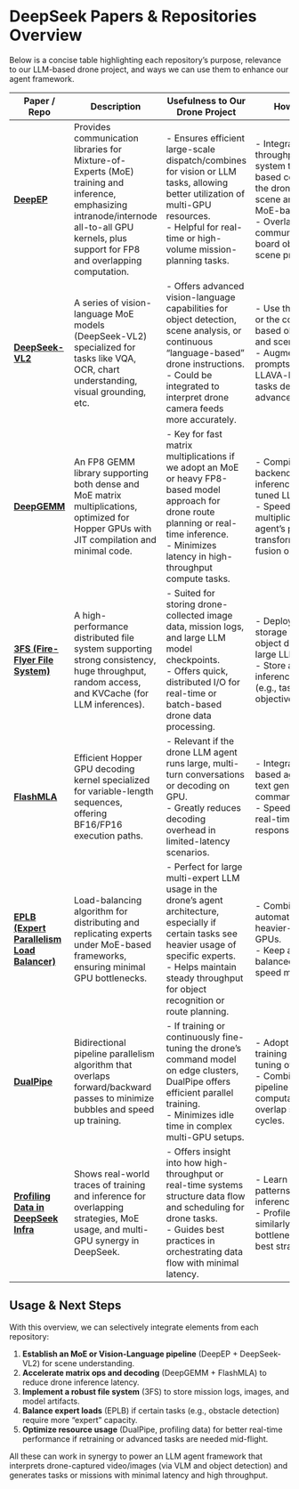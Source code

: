 # DeepSeek Papers & Repositories Overview

Below is a concise table highlighting each repository’s purpose, relevance to our LLM-based drone project, and ways we can use them to enhance our agent framework.

| **Paper / Repo** | **Description** | **Usefulness to Our Drone Project** | **How We Can Use It** |
|------------------|-----------------|-------------------------------------|-----------------------|
| **[DeepEP](https://github.com/deepseek-ai/DeepEP)** | Provides communication libraries for Mixture-of-Experts (MoE) training and inference, emphasizing intranode/internode all-to-all GPU kernels, plus support for FP8 and overlapping computation. | - Ensures efficient large-scale dispatch/combines for vision or LLM tasks, allowing better utilization of multi-GPU resources. <br />- Helpful for real-time or high-volume mission-planning tasks. | - Integrate its high-throughput kernels in our system to handle agent-based computations (e.g., if the drone’s route planning or scene analysis involves MoE-based LLMs). <br />- Overlap data communication with on-board object detection / scene processing. |
| **[DeepSeek-VL2](https://github.com/deepseek-ai/DeepSeek-VL2)** | A series of vision-language MoE models (DeepSeek-VL2) specialized for tasks like VQA, OCR, chart understanding, visual grounding, etc. | - Offers advanced vision-language capabilities for object detection, scene analysis, or continuous “language-based” drone instructions. <br />- Could be integrated to interpret drone camera feeds more accurately. | - Use the provided models or the codebase for VLM-based object recognition and scene description. <br />- Augment drone agent prompts by combining LLAVA-like outputs with tasks derived from these advanced MoE models. |
| **[DeepGEMM](https://github.com/deepseek-ai/DeepGEMM)** | An FP8 GEMM library supporting both dense and MoE matrix multiplications, optimized for Hopper GPUs with JIT compilation and minimal code. | - Key for fast matrix multiplications if we adopt an MoE or heavy FP8-based model approach for drone route planning or real-time inference. <br />- Minimizes latency in high-throughput compute tasks. | - Compile and use as a backend for fast FP8 inference in custom or fine-tuned LLMs. <br />- Speed up any matrix multiplication tasks in the agent’s pipeline (e.g., transform detection or fusion operations). |
| **[3FS (Fire-Flyer File System)](https://github.com/deepseek-ai/3FS)** | A high-performance distributed file system supporting strong consistency, huge throughput, random access, and KVCache (for LLM inferences). | - Suited for storing drone-collected image data, mission logs, and large LLM model checkpoints. <br />- Offers quick, distributed I/O for real-time or batch-based drone data processing. | - Deploy as underlying data storage for flight logs, object detection images, or large LLM weights. <br />- Store and retrieve inference results rapidly (e.g., tasks/mission objectives). |
| **[FlashMLA](https://github.com/deepseek-ai/FlashMLA)** | Efficient Hopper GPU decoding kernel specialized for variable-length sequences, offering BF16/FP16 execution paths. | - Relevant if the drone LLM agent runs large, multi-turn conversations or decoding on GPU. <br />- Greatly reduces decoding overhead in limited-latency scenarios. | - Integrate with our LLM-based agent to accelerate text generation / mission command expansions. <br />- Speed up the drone's real-time or near-real-time responses while flying. |
| **[EPLB (Expert Parallelism Load Balancer)](https://github.com/deepseek-ai/eplb)** | Load-balancing algorithm for distributing and replicating experts under MoE-based frameworks, ensuring minimal GPU bottlenecks. | - Perfect for large multi-expert LLM usage in the drone’s agent architecture, especially if certain tasks see heavier usage of specific experts. <br />- Helps maintain steady throughput for object recognition or route planning. | - Combine with DeepEP to automatically replicate heavier-lift experts across GPUs. <br />- Keep all MoE usage balanced for stable, high-speed mission analysis. |
| **[DualPipe](https://github.com/deepseek-ai/DualPipe)** | Bidirectional pipeline parallelism algorithm that overlaps forward/backward passes to minimize bubbles and speed up training. | - If training or continuously fine-tuning the drone’s command model on edge clusters, DualPipe offers efficient parallel training. <br />- Minimizes idle time in complex multi-GPU setups. | - Adopt for multi-stage training or real-time fine-tuning of drone tasks. <br />- Combine with any custom pipeline approach so that computation/communication overlap speeds up iteration cycles. |
| **[Profiling Data in DeepSeek Infra](https://github.com/deepseek-ai/profile-data)** | Shows real-world traces of training and inference for overlapping strategies, MoE usage, and multi-GPU synergy in DeepSeek. | - Offers insight into how high-throughput or real-time systems structure data flow and scheduling for drone tasks. <br />- Guides best practices in orchestrating data flow with minimal latency. | - Learn from sample trace patterns to refine drone inference pipeline. <br />- Profile our system similarly to identify bottlenecks and replicate best strategies. |

## Usage & Next Steps
With this overview, we can selectively integrate elements from each repository:
1. **Establish an MoE or Vision-Language pipeline** (DeepEP + DeepSeek-VL2) for scene understanding.  
2. **Accelerate matrix ops and decoding** (DeepGEMM + FlashMLA) to reduce drone inference latency.  
3. **Implement a robust file system** (3FS) to store mission logs, images, and model artifacts.  
4. **Balance expert loads** (EPLB) if certain tasks (e.g., obstacle detection) require more “expert” capacity.  
5. **Optimize resource usage** (DualPipe, profiling data) for better real-time performance if retraining or advanced tasks are needed mid-flight.

All these can work in synergy to power an LLM agent framework that interprets drone-captured video/images (via VLM and object detection) and generates tasks or missions with minimal latency and high throughput.
